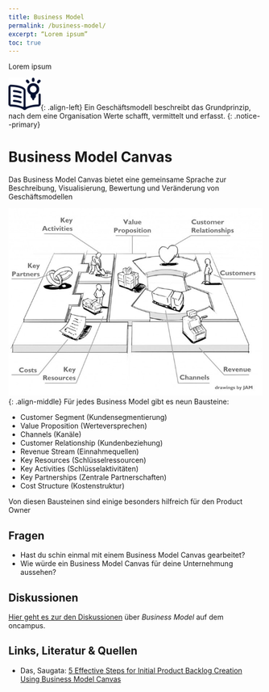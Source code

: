 ```yaml
---
title: Business Model
permalink: /business-model/
excerpt: “Lorem ipsum”
toc: true
---
```


Lorem ipsum

![image-left][image-1]{: .align-left}
Ein Geschäftsmodell beschreibt das Grundprinzip, nach dem eine Organisation  Werte schafft, vermittelt und erfasst.
{: .notice--primary}

# Business Model Canvas

Das Business Model Canvas bietet eine gemeinsame Sprache zur Beschreibung, Visualisierung, Bewertung und Veränderung von Geschäftsmodellen

![image-left][image-2]{: .align-middle}
Für jedes Business Model gibt es neun Bausteine:

* Customer Segment (Kundensegmentierung)
* Value Proposition (Werteversprechen)
* Channels (Kanäle)
* Customer Relationship (Kundenbeziehung)
* Revenue Stream (Einnahmequellen)
* Key Resources (Schlüsselressourcen)
* Key Activities (Schlüsselaktivitäten)
* Key Partnerships (Zentrale Partnerschaften)
* Cost Structure (Kostenstruktur)

Von diesen Bausteinen sind einige besonders hilfreich für den Product Owner
## Fragen

* Hast du schin einmal mit einem Business Model Canvas gearbeitet?
* Wie würde ein Business Model Canvas für deine Unternehmung aussehen?

## Diskussionen

[Hier geht es zur den Diskussionen][1] über *Business Model* auf dem oncampus.

## Links, Literatur & Quellen

* Das, Saugata: [5 Effective Steps for Initial Product Backlog Creation Using Business Model Canvas][2] 



[1]:	https://www.oncampus.de/course/apoMOOC/section-2/47432-handbuch-real-options "oncampus Forum zu Real Options"
[2]:	https://www.saugatadas.net/post/5-effective-steps-for-initial-product-backlog-creation-using-business-model-canvas

[image-1]:	/assets/images/read-light-idea.png
[image-2]:	/assets/images/bmcanvas-basic.jpg